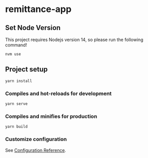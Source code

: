 # remittance-app


## Set Node Version
This project requires Nodejs version 14, so please run the following command!
```
nvm use
```
## Project setup
```
yarn install
```

### Compiles and hot-reloads for development
```
yarn serve
```

### Compiles and minifies for production
```
yarn build
```

### Customize configuration
See [Configuration Reference](https://cli.vuejs.org/config/).
